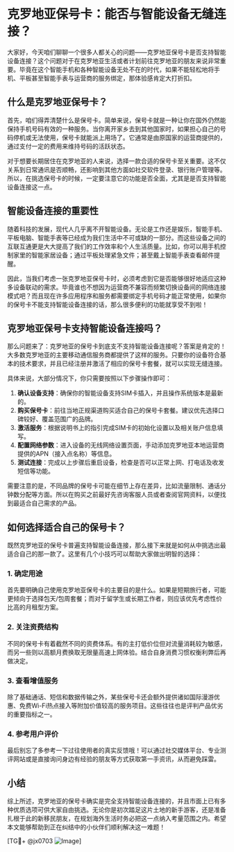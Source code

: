 # 克罗地亚保号卡：能否与智能设备无缝连接？

大家好，今天咱们聊聊一个很多人都关心的问题——克罗地亚保号卡是否支持智能设备连接？这个问题对于在克罗地亚生活或者计划前往克罗地亚的朋友来说非常重要。毕竟在这个智能手机和各种智能设备无处不在的时代，如果不能轻松地将手机、平板甚至智能手表与运营商的服务绑定，那体验感肯定大打折扣。

## 什么是克罗地亚保号卡？

首先，咱们得弄清楚什么是保号卡。简单来说，保号卡就是一种让你在国外仍然能保持手机号码有效的一种服务。当你离开家乡去到其他国家时，如果担心自己的号码停机或无法使用，保号卡就能派上用场了。它通常是由原国家的运营商提供的，通过支付一定的费用来维持号码的活跃状态。

对于想要长期居住在克罗地亚的人来说，选择一款合适的保号卡至关重要。这不仅关系到日常通讯是否顺畅，还影响到其他方面如社交软件登录、银行账户管理等。所以，在挑选保号卡的时候，一定要注意它的功能是否全面，尤其是是否支持智能设备连接这一点。

## 智能设备连接的重要性

随着科技的发展，现代人几乎离不开智能设备。无论是工作还是娱乐，智能手机、平板电脑、智能手表等已经成为我们生活中不可或缺的一部分。而这些设备之间的互联互通更是大大提高了我们的工作效率和个人生活质量。比如，你可以用手机控制家里的智能家居设备；通过平板处理紧急文件；甚至戴上智能手表查看邮件提醒。

因此，当我们考虑一张克罗地亚保号卡时，必须考虑到它是否能够很好地适应这种多设备联动的需求。毕竟谁也不想因为运营商不兼容而频繁切换设备间的网络连接模式吧？而且现在许多应用程序和服务都需要绑定手机号码才能正常使用，如果你的保号卡不能支持智能设备连接的话，那么很多便利的功能就享受不到啦！

## 克罗地亚保号卡支持智能设备连接吗？

那么问题来了：克罗地亚的保号卡到底支不支持智能设备连接呢？答案是肯定的！大多数克罗地亚的主要移动通信服务商都提供了这样的服务。只要你的设备符合基本的技术要求，并且已经注册并激活了相应的保号卡套餐，就可以实现无缝连接。

具体来说，大部分情况下，你只需要按照以下步骤操作即可：

1. **确认设备支持**：确保你的智能设备支持SIM卡插入，并且操作系统版本是最新的。
2. **购买保号卡**：前往当地正规渠道购买适合自己的保号卡套餐。建议优先选择口碑较好、覆盖范围广的品牌。
3. **激活服务**：根据说明书上的指引完成SIM卡的初始化设置以及相关账户信息填写。
4. **配置网络参数**：进入设备的无线网络设置页面，手动添加克罗地亚本地运营商提供的APN（接入点名称）等信息。
5. **测试连接**：完成以上步骤后重启设备，检查是否可以正常上网、打电话及收发短信等功能。

需要注意的是，不同品牌的保号卡可能在细节上存在差异，比如流量限制、通话分钟数分配等方面。所以在购买之前最好先咨询客服人员或者查阅官网资料，以便找到最适合自己需求的产品。

## 如何选择适合自己的保号卡？

既然克罗地亚的保号卡普遍支持智能设备连接，那么接下来就是如何从中挑选出最适合自己的那一款了。这里有几个小技巧可以帮助大家做出明智的选择：

### 1. 确定用途
首先要明确自己使用克罗地亚保号卡的主要目的是什么。如果是短期旅行者，可能更倾向于选择包天/包周套餐；而对于留学生或长期工作者，则应该优先考虑性价比高的月租型方案。

### 2. 关注资费结构
不同的保号卡有着截然不同的资费体系。有的主打低价位但对流量消耗较为敏感，而另一些则以高额月费换取无限量高速上网体验。结合自身消费习惯权衡利弊后再做决定。

### 3. 查看增值服务
除了基础通话、短信和数据传输之外，某些保号卡还会额外提供诸如国际漫游优惠、免费Wi-Fi热点接入等附加价值较高的服务项目。这些往往也是评判产品优劣的重要指标之一。

### 4. 参考用户评价
最后别忘了多参考一下过往使用者的真实反馈哦！可以通过社交媒体平台、专业测评网站或是直接询问身边有经验的朋友等方式获取第一手资讯，从而避免踩雷。

## 小结

综上所述，克罗地亚的保号卡确实是完全支持智能设备连接的，并且市面上已有多种优质选项可供大家自由挑选。无论你是初次踏足这片土地的新手游客，还是准备扎根于此的新移民朋友，在规划海外生活时务必把这一点纳入考量范围之内。希望本文能够帮助到正在纠结中的小伙伴们顺利解决这一难题！

[TG💪+ @jx0703 ![Image](https://github.com/user-attachments/assets/dbca1d08-cadb-493c-b0ec-ad6f7a83f270)]